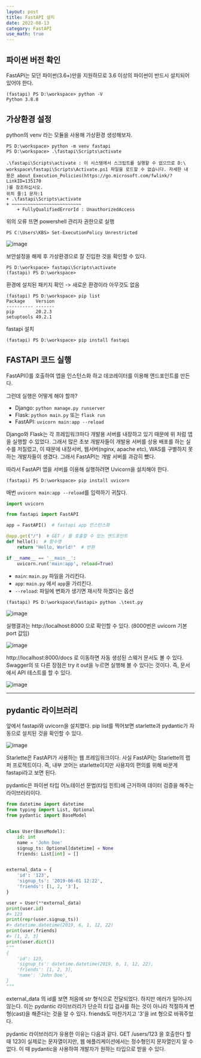 ```yaml
---
layout: post
title: FastAPI 설치
date: 2022-08-13
category: FastAPI
use_math: true
---
```


## 파이썬 버전 확인

FastAPI는 모던 파이썬(3.6+)만을 지원하므로 3.6 이상의 파이썬이 반드시 설치되어 있어야 한다. 

```
(fastapi) PS D:\workspace> python -V
Python 3.8.8
```


## 가상환경 설정

python의 venv 라는 모듈을 사용해 가상환경 생성해보자. 

```
PS D:\workspace> python -m venv fastapi 
PS D:\workspace> .\fastapi\Scripts\activate

.\fastapi\Scripts\activate : 이 시스템에서 스크립트를 실행할 수 없으므로 D:\ 
workspace\fastapi\Scripts\Activate.ps1 파일을 로드할 수 없습니다. 자세한 내  
용은 about_Execution_Policies(https://go.microsoft.com/fwlink/?LinkID=135170 
)를 참조하십시오.
위치 줄:1 문자:1
+ .\fastapi\Scripts\activate
+ ~~~~~~~~~~~~~~~~~~~~~~~~~~
    + FullyQualifiedErrorId : UnauthorizedAccess
```

위의 오류 뜨면 powershell 관리자 권한으로 실행 

```
PS C:\Users\KBS> Set-ExecutionPolicy Unrestricted
```

![image](https://user-images.githubusercontent.com/61526722/184470721-627d726a-4f56-4aca-989f-df96c19d1354.png)

보안설정을 해제 후 가상환경으로 잘 진입한 것을 확인할 수 있다. 

```
PS D:\workspace> fastapi\Scripts\activate
(fastapi) PS D:\workspace>
```

환경에 설치된 패키지 확인 -> 새로운 환경이라 아무것도 없음 

```
(fastapi) PS D:\workspace> pip list
Package    Version
---------- -------
pip        20.2.3
setuptools 49.2.1
```

fastapi 설치
```
(fastapi) PS D:\workspace> pip install fastapi
```

## FASTAPI 코드 실행

FastAPI()를 호출하여 앱을 인스턴스화 하고 데코레이터를 이용해 앤드포인트를 만든다.

그런데 실행은 어떻게 해야 할까?

- Django: `python manage.py runserver`
- Flask: `python main.py` 또는 `flask run`
- FastAPI: `uvicorn main:app --reload`

Django와 Flask는 각 프레임워크마다 개발용 서버를 내장하고 있기 때문에 위 처럼 앱을 실행할 수 있었다. 그래서 많은 초보 개발자들이 개발용 서버를 상용 배포를 하는 실수를 저질렀고, 이 때문에 내장서버, 웹서버(nginx, apache etc), WAS를 구별하지 못하는 개발자들이 생겼다. 그래서 FastAPI는 개발 서버를 과감히 뺐다. 

따라서 FastAPI 앱을 서버를 이용해 실행하려면 Uvicorn을 설치해야 한다.

```
(fastapi) PS D:\workspace> pip install uvicorn
```

매번 `uvicorn main:app --reload`를 입력하기 귀찮다. 

```python
import uvicorn

from fastapi import FastAPI

app = FastAPI()  # fastapi app 인스턴스화 

@app.get("/")  # GET / 를 호출할 수 있는 엔드포인트
def hello():  # 함수명
    return "Hello, World!"  # 반환

if __name__ == '__main__':
    uvicorn.run('main:app', reload=True)
```

- `main`: `main.py` 파일을 가리킨다.
- `app`: `main.py` 에서 `app`을 가리킨다.
- `--reload`: 파일에 변화가 생기면 재시작 하겠다는 옵션

```
(fastapi) PS D:\workspace\fastapi> python .\test.py
```

![image](https://user-images.githubusercontent.com/61526722/184473928-74e48693-b321-4a6a-b69f-345386bdb3cc.png)


실행결과는 http://localhost:8000 으로 확인할 수 있다. (8000번은 uvicorn 기본 port 값임) 


![image](https://user-images.githubusercontent.com/61526722/184473858-271ebc44-4424-4ef0-9944-39bd3f299010.png)

http://localhost:8000/docs 로 이동하면 자동 생성된 스웨거 문서도 볼 수 있다. Swagger의 또 다른 장점은 try it out을 누르면 실행해 볼 수 있다는 것이다. 즉, 문서에서 API 테스트를 할 수 있다. 

![image](https://user-images.githubusercontent.com/61526722/184473875-c31fcd60-2b8b-4a70-9e08-b8da55efb7a8.png)

---

## pydantic 라이브러리

앞에서 fastapi와 uvicorn을 설치했다. pip list를 찍어보면 starlette과 pydantic가 자동으로 설치된 것을 확인할 수 있다. 

![image](https://user-images.githubusercontent.com/61526722/184474102-7be541ae-b644-4822-bbf1-b4a36fc7d1eb.png)

Starlette은 FastAPI가 사용하는 웹 프레임워크이다. 사실 FastAPI는 Starlette의 랩퍼 프로젝트이다. 즉, 내부 코어는 starlette이지만 사용자의 편의를 위해 바꾼게 fastapi라고 보면 된다. 

pydantic은 파이썬 타입 어노테이션 문법(타임 힌트)에 근거하여 데이터 검증을 해주는 라이브러리이다. 

```python
from datetime import datetime
from typing import List, Optional
from pydantic import BaseModel


class User(BaseModel):
    id: int
    name = 'John Doe'
    signup_ts: Optional[datetime] = None
    friends: List[int] = []


external_data = {
    'id': '123',
    'signup_ts': '2019-06-01 12:22',
    'friends': [1, 2, '3'],
}

user = User(**external_data)
print(user.id)
#> 123
print(repr(user.signup_ts))
#> datetime.datetime(2019, 6, 1, 12, 22)
print(user.friends)
#> [1, 2, 3]
print(user.dict())
"""
{
    'id': 123,
    'signup_ts': datetime.datetime(2019, 6, 1, 12, 22),
    'friends': [1, 2, 3],
    'name': 'John Doe',
}
"""
```

external_data 의 id를 보면 처음에 str 형식으로 전달되었다. 하지만 에러가 일어나지 않는다. 이는 pydantic 라이브러리가 단순히 타입 검사를 하는 것이 아니라 적절하게 변형(cast)을 해준다는 것을 알 수 있다. friends도 마찬가지고 '3'을 int 형으로 바꿔주었다. 

pydantic 라이브러리가 유용한 이유는 다음과 같다. GET /users/123 을 호출한다 할 때 123이 실제로는 문자열이지만, 웹 애플리케이션에서는 정수형인지 문자열인지 알 수 없다. 이 때 pydantic을 사용하여 개발자가 원하는 타입으로 받을 수 있다.
